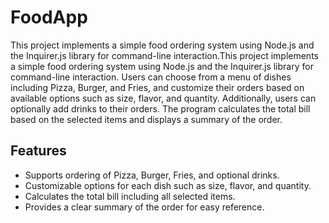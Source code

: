 # FoodApp

This project implements a simple food ordering system using Node.js and the Inquirer.js library for command-line interaction.This project implements a simple food ordering system using Node.js and the Inquirer.js library for command-line interaction. Users can choose from a menu of dishes including Pizza, Burger, and Fries, and customize their orders based on available options such as size, flavor, and quantity. Additionally, users can optionally add drinks to their orders. The program calculates the total bill based on the selected items and displays a summary of the order.


## Features

- Supports ordering of Pizza, Burger, Fries, and optional drinks.
- Customizable options for each dish such as size, flavor, and quantity.
- Calculates the total bill including all selected items.
- Provides a clear summary of the order for easy reference.
